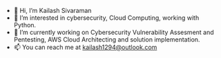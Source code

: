 - 👋 Hi, I’m Kailash Sivaraman
- 👀 I’m interested in cybersecurity, Cloud Computing, working with Python.
- 🌱 I’m currently working on Cybersecurity Vulnerability Assesment and Pentesting, AWS Cloud Architecting and solution implementation.
- 📫 You can reach me at kailash1294@outlook.com

<!---
rootkai94/rootkai94 is a ✨ special ✨ repository because its `README.md` (this file) appears on your GitHub profile.
You can click the Preview link to take a look at your changes.
--->

